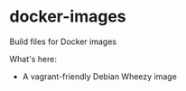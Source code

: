 docker-images
=============

Build files for Docker images

What's here:
* A vagrant-friendly Debian Wheezy image
